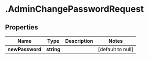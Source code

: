 # .AdminChangePasswordRequest

## Properties
Name | Type | Description | Notes
------------ | ------------- | ------------- | -------------
**newPassword** | **string** |  | [default to null]


